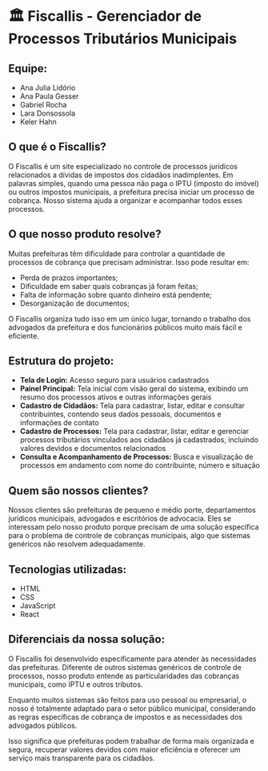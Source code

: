# 🏛️ Fiscallis - Gerenciador de Processos Tributários Municipais

## Equipe:
* Ana Julia Lidório
* Ana Paula Gesser
* Gabriel Rocha
* Lara Donsossola
* Keler Hahn

## O que é o Fiscallis?
O Fiscallis é um site especializado no controle de processos jurídicos relacionados a dívidas de impostos dos cidadãos inadimplentes. Em palavras simples, quando uma pessoa não paga o IPTU (imposto do imóvel) ou outros impostos municipais, a prefeitura precisa iniciar um processo de cobrança. Nosso sistema ajuda a organizar e acompanhar todos esses processos.

## O que nosso produto resolve?
Muitas prefeituras têm dificuldade para controlar a quantidade de processos de cobrança que precisam administrar. Isso pode resultar em:

* Perda de prazos importantes;
* Dificuldade em saber quais cobranças já foram feitas;
* Falta de informação sobre quanto dinheiro está pendente;
* Desorganização de documentos;

O Fiscallis organiza tudo isso em um único lugar, tornando o trabalho dos advogados da prefeitura e dos funcionários públicos muito mais fácil e eficiente.

## Estrutura do projeto:
* **Tela de Login:** Acesso seguro para usuários cadastrados
* **Painel Principal:** Tela inicial com visão geral do sistema, exibindo um resumo dos processos ativos e outras informações gerais
* **Cadastro de Cidadãos:** Tela para cadastrar, listar, editar e consultar contribuintes, contendo seus dados pessoais, documentos e informações de contato
* **Cadastro de Processos:** Tela para cadastrar, listar, editar e gerenciar processos tributários vinculados aos cidadãos já cadastrados, incluindo valores devidos e documentos relacionados
* **Consulta e Acompanhamento de Processos:** Busca e visualização de processos em andamento com nome do contribuinte, número e situação

## Quem são nossos clientes?
Nossos clientes são prefeituras de pequeno e médio porte, departamentos jurídicos municipais, advogados e escritórios de advocacia. Eles se interessam pelo nosso produto porque precisam de uma solução específica para o problema de controle de cobranças municipais, algo que sistemas genéricos não resolvem adequadamente.

## Tecnologias utilizadas:
* HTML
* CSS
* JavaScript
* React

## Diferenciais da nossa solução:
O Fiscallis foi desenvolvido especificamente para atender às necessidades das prefeituras. Diferente de outros sistemas genéricos de controle de processos, nosso produto entende as particularidades das cobranças municipais, como IPTU e outros tributos.

Enquanto muitos sistemas são feitos para uso pessoal ou empresarial, o nosso é totalmente adaptado para o setor público municipal, considerando as regras específicas de cobrança de impostos e as necessidades dos advogados públicos.

Isso significa que prefeituras podem trabalhar de forma mais organizada e segura, recuperar valores devidos com maior eficiência e oferecer um serviço mais transparente para os cidadãos.
